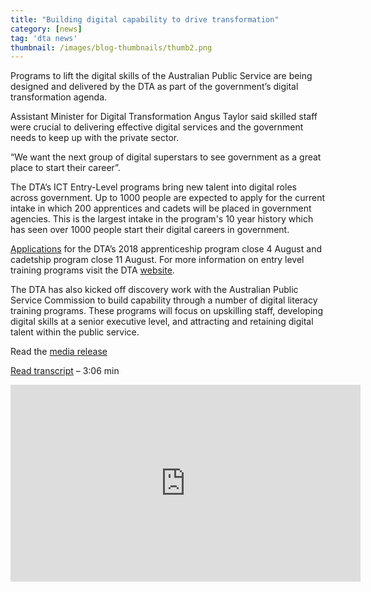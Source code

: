 ```yaml
---
title: "Building digital capability to drive transformation"
category: [news]
tag: 'dta news'
thumbnail: /images/blog-thumbnails/thumb2.png
---
```


Programs to lift the digital skills of the Australian Public Service are being designed and delivered by the DTA as part of the government’s digital transformation agenda.

Assistant Minister for Digital Transformation Angus Taylor said skilled staff were crucial to delivering effective digital services and the government needs to keep up with the private sector. 

“We want the next group of digital superstars to see government as a great place to start their career”. 

The DTA’s ICT Entry-Level programs bring new talent into digital roles across government. Up to 1000 people are expected to apply for the current intake in which 200 apprentices and cadets will be placed in government agencies. This is the largest intake in the program's 10 year history which has seen over 1000 people start their digital careers in government.

[Applications](https://www.dta.gov.au/who-we-are/corporate/jobs/) for the DTA’s 2018 apprenticeship program close 4 August and cadetship program  close 11 August. For more information on entry level training programs visit the DTA [website](https://www.dta.gov.au/what-we-do/policies-and-programs/ict-entry/). 

The DTA has also kicked off discovery work with the Australian Public Service Commission to build capability through a number of digital literacy training programs. These programs will focus on upskilling staff, developing digital skills at a senior executive level, and attracting and retaining digital talent within the public service.

Read the [media release](https://ministers.pmc.gov.au/taylor/2017/high-demand-digital-skills-training-government-boosts-investment-it-capability)

[Read transcript](/digital-capability/) – 3:06 min

<div class="embed-container">
 <iframe width="560" height="315" src="https://www.youtube.com/embed/rZAykQeqTtY" frameborder="0" allowfullscreen></iframe>
</div>
